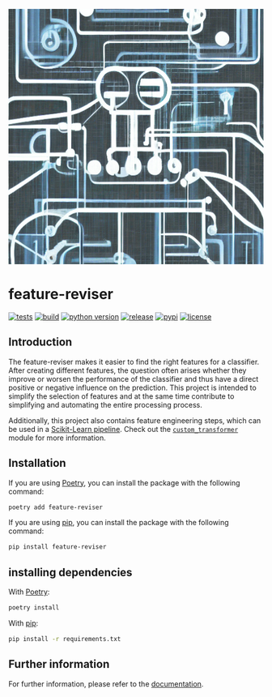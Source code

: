 ![The machine](https://raw.githubusercontent.com/chrislemke/feature-reviser/master/assets/machine.png)

# feature-reviser

[![tests](https://img.shields.io/github/workflow/status/chrislemke/feature-reviser/testing?label=tests&logo=github)](https://github.com/chrislemke/feature-reviser/actions/workflows/testing.yml)
[![build](https://img.shields.io/github/workflow/status/chrislemke/feature-reviser/deploy_package?logo=github)](https://github.com/chrislemke/feature-reviser/actions/workflows/deploy_package.yml)
[![python version](https://img.shields.io/pypi/pyversions/feature-reviser?logo=python&logoColor=yellow)](https://www.python.org/)
[![release](https://img.shields.io/github/v/release/chrislemke/feature-reviser?include_prereleases)](https://github.com/chrislemke/feature-reviser/releases)
[![pypi](https://img.shields.io/pypi/v/feature-reviser)](https://pypi.org/project/feature-reviser/)
[![license](https://img.shields.io/github/license/chrislemke/feature-reviser)](https://github.com/chrislemke/feature-reviser/blob/main/LICENSE)
## Introduction
The feature-reviser makes it easier to find the right features for a classifier.
After creating different features, the question often arises whether they improve or worsen the performance of the classifier and thus have a direct positive or negative influence on the prediction. This project is intended to simplify the selection of features and at the same time contribute to simplifying and automating the entire processing process.

Additionally, this project also contains feature engineering steps, which can be used in a [Scikit-Learn pipeline](https://scikit-learn.org/stable/modules/generated/sklearn.pipeline.Pipeline.html). Check out the [`custom_transformer`](https://github.com/chrislemke/feature-reviser/blob/main/feature_reviser/transformer/custom_transformer.py) module for more information.

## Installation
If you are using [Poetry](https://python-poetry.org/), you can install the package with the following command:
```bash
poetry add feature-reviser
```
If you are using [pip](https://pypi.org/project/pip/), you can install the package with the following command:
```bash
pip install feature-reviser
```

## installing dependencies
With [Poetry](https://python-poetry.org/):
```bash
poetry install
```
With [pip](https://pypi.org/project/pip/):
```bash
pip install -r requirements.txt
```

## Further information
For further information, please refer to the [documentation](https://chrislemke.github.io/feature-reviser/).

